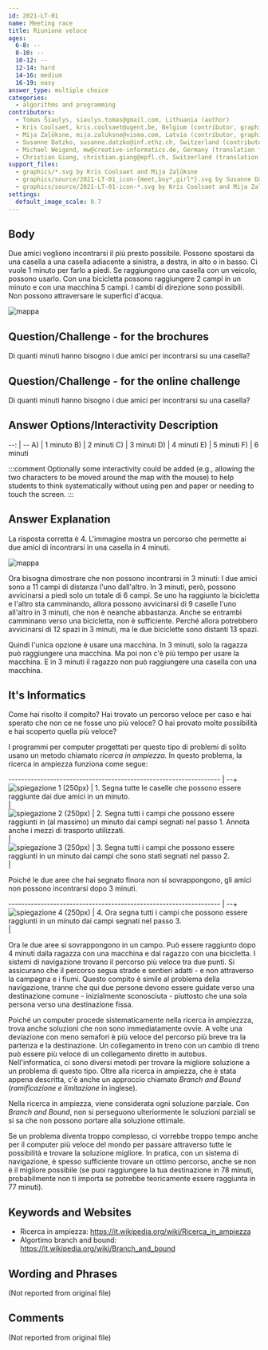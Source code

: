 ```yaml
---
id: 2021-LT-01
name: Meeting race
title: Riunione veloce
ages:
  6-8: --
  8-10: --
  10-12: --
  12-14: hard
  14-16: medium
  16-19: easy
answer_type: multiple choice
categories:
  - algorithms and programming
contributors:
  - Tomas Šiaulys, siaulys.tomas@gmail.com, Lithuania (author)
  - Kris Coolsaet, kris.coolsaet@ugent.be, Belgium (contributor, graphics)
  - Mija Zaļūksne, mija.zaluksne@visma.com, Latvia (contributor, graphics)
  - Susanne Datzko, susanne.datzko@inf.ethz.ch, Switzerland (contributor, graphics)
  - Michael Weigend, mw@creative-informatics.de, Germany (translation from English into German)
  - Christian Giang, christian.giang@epfl.ch, Switzerland (translation from German into Italian)    
support_files:
  - graphics/*.svg by Kris Coolsaet and Mija Zaļūksne
  - graphics/source/2021-LT-01_icon-{meet,boy*,girl*}.svg by Susanne Datzko
  - graphics/source/2021-LT-01-icon-*.svg by Kris Coolsaet and Mija Zaļūksne
settings:
  default_image_scale: 0.7
---
```



## Body

Due amici vogliono incontrarsi il più presto possibile. Possono spostarsi da una casella a una casella adiacente a sinistra, a destra, in alto o in basso. Ci vuole 1 minuto per farlo a piedi. Se raggiungono una casella con un veicolo, possono usarlo. Con una bicicletta possono raggiungere 2 campi in un minuto e con una macchina 5 campi. I cambi di direzione sono possibili. Non possono attraversare le superfici d'acqua.

![](graphics/2021-LT-01-taskbody.svg "mappa")

## Question/Challenge - for the brochures

Di quanti minuti hanno bisogno i due amici per incontrarsi su una casella?


## Question/Challenge - for the online challenge

Di quanti minuti hanno bisogno i due amici per incontrarsi su una casella?


## Answer Options/Interactivity Description

--: | --
 A) | 1 minuto
 B) | 2 minuti
 C) | 3 minuti
 D) | 4 minuti
 E) | 5 minuti
 F) | 6 minuti

:::comment 
Optionally some interactivity could be added (e.g., allowing the two characters to be moved around the map with the mouse) to help students to think systematically without using pen and paper or needing to touch the screen.
:::


## Answer Explanation

La risposta corretta è 4. L'immagine mostra un percorso che permette ai due amici di incontrarsi in una casella in 4 minuti.

![](graphics/2021-LT-01-solution.svg "mappa")

Ora bisogna dimostrare che non possono incontrarsi in 3 minuti:
I due amici sono a 11 campi di distanza l'uno dall'altro. In 3 minuti, però, possono avvicinarsi a piedi solo un totale di 6 campi. 
Se uno ha raggiunto la bicicletta e l'altro sta camminando, allora possono avvicinarsi di 9 caselle l'uno all'altro in 3 minuti, che non è neanche abbastanza. 
Anche se entrambi camminano verso una bicicletta, non è sufficiente. Perché allora potrebbero avvicinarsi di 12 spazi in 3 minuti, ma le due biciclette sono distanti 13 spazi.

Quindi l'unica opzione è usare una macchina. In 3 minuti, solo la ragazza può raggiungere una macchina. Ma poi non c'è più tempo per usare la macchina. E in 3 minuti il ragazzo non può raggiungere una casella con una macchina. 


## It's Informatics

Come hai risolto il compito? Hai trovato un percorso veloce per caso e hai sperato che non ce ne fosse uno più veloce? O hai provato molte possibilità e hai scoperto quella più veloce?

I programmi per computer progettati per questo tipo di problemi di solito usano un metodo chiamato _ricerca in ampiezza_. In questo problema, la ricerca in ampiezza funziona come segue:

------------------------------------------------------------------ | --+
![](graphics/2021-LT-01-explanation01.svg "spiegazione 1 (250px)") | 1. Segna tutte le caselle che possono essere raggiunte dai due amici in un minuto. \
                                                                   |   
![](graphics/2021-LT-01-explanation02.svg "spiegazione 2 (250px)") | 2. Segna tutti i campi che possono essere raggiunti in (al massimo) un minuto dai campi segnati nel passo&nbsp;1. Annota anche i mezzi di trasporto utilizzati. \
                                                                   |   
![](graphics/2021-LT-01-explanation03.svg "spiegazione 3 (250px)") | 3. Segna tutti i campi che possono essere raggiunti in un minuto dai campi che sono stati segnati nel passo&nbsp;2. \
                                                                   |   

Poiché le due aree che hai segnato finora non si sovrappongono, gli amici non possono incontrarsi dopo 3&nbsp;minuti. 

------------------------------------------------------------------ | --+
![](graphics/2021-LT-01-explanation04.svg "spiegazione 4 (250px)") | 4. Ora segna tutti i campi che possono essere raggiunti in un minuto dai campi segnati nel passo&nbsp;3. \
                                                                   |   

Ora le due aree si sovrappongono in un campo. Può essere raggiunto dopo 4 minuti dalla ragazza con una macchina e dal ragazzo con una bicicletta.
I sistemi di navigazione trovano il percorso più veloce tra due punti. Si assicurano che il percorso segua strade e sentieri adatti - e non attraverso la campagna e i fiumi. Questo compito è simile al problema della navigazione, tranne che qui due persone devono essere guidate verso una destinazione comune - inizialmente sconosciuta - piuttosto che una sola persona verso una destinazione fissa.

Poiché un computer procede sistematicamente nella ricerca in ampiezzza, trova anche soluzioni che non sono immediatamente ovvie. A volte una deviazione con meno semafori è più veloce del percorso più breve tra la partenza e la destinazione. Un collegamento in treno con un cambio di treno può essere più veloce di un collegamento diretto in autobus.
Nell'informatica, ci sono diversi metodi per trovare la migliore soluzione a un problema di questo tipo. Oltre alla ricerca in ampiezza, che è stata appena descritta, c'è anche un approccio chiamato _Branch and Bound_ (_ramificazione e limitazione_ in inglese).

Nella ricerca in ampiezza, viene considerata ogni soluzione parziale. Con _Branch and Bound_, non si perseguono ulteriormente le soluzioni parziali se si sa che non possono portare alla soluzione ottimale.

Se un problema diventa troppo complesso, ci vorrebbe troppo tempo anche per il computer più veloce del mondo per passare attraverso tutte le possibilità e trovare la soluzione migliore. In pratica, con un sistema di navigazione, è spesso sufficiente trovare un ottimo percorso, anche se non è il migliore possibile (se puoi raggiungere la tua destinazione in 78 minuti, probabilmente non ti importa se potrebbe teoricamente essere raggiunta in 77 minuti).


## Keywords and Websites

  - Ricerca in ampiezza: https://it.wikipedia.org/wiki/Ricerca_in_ampiezza
  - Algortimo branch and bound: https://it.wikipedia.org/wiki/Branch_and_bound


## Wording and Phrases

(Not reported from original file)


## Comments

(Not reported from original file)
